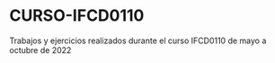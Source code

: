 # CURSO-IFCD0110
Trabajos y ejercicios realizados durante el curso IFCD0110 de mayo a octubre de 2022
